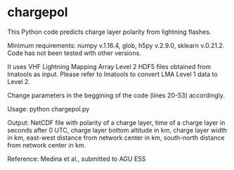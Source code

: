 # chargepol

This Python code predicts charge layer polarity from lightning flashes.

Minimum requirements: numpy v.1.16.4, glob, h5py v.2.9.0, sklearn v.0.21.2. Code has not been tested with other versions.

It uses VHF Lightning Mapping Array Level 2 HDF5 files obtained from lmatools as input. Please refer to lmatools to convert LMA Level 1 data to Level 2.

Change parameters in the beggining of the code (lines 20-53) accordingly. 

Usage: python chargepol.py

Output: NetCDF file with polarity of a charge layer, time of a charge layer in seconds after 0 UTC, charge layer bottom altitude in km, charge layer width in km, east-west distance from network center in km, south-north distance from network center in km.

Reference: Medina et al., submitted to AGU ESS
